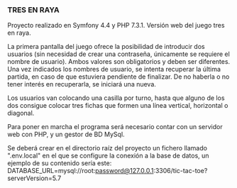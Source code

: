 ### TRES EN RAYA


Proyecto realizado en Symfony 4.4 y PHP 7.3.1. 
Versión web del juego tres en raya. 

La primera pantalla del juego ofrece la posibilidad de introducir dos usuarios (sin necesidad de crear una contraseña, únicamente se requiere el nombre de usuario). Ambos valores son obligatorios y deben ser diferentes. 
Una vez indicados los nombres de usuario, se intenta recuperar la última partida, en caso de que estuviera pendiente de finalizar. De no haberla o no tener interés en recuperarla, se iniciará una nueva.

Los usuarios van colocando una casilla por turno, hasta que alguno de los dos consigue colocar tres fichas que formen una línea vertical, horizontal o diagonal.


Para poner en marcha el programa será necesario contar con un servidor web con PHP, y un gestor de BD MySql.

Se deberá crear en el directorio raíz del proyecto un fichero llamado ".env.local" en el que se configure la conexión a la base de datos, un ejemplo de su contenido sería este: 
DATABASE_URL=mysql://root:password@127.0.0.1:3306/tic-tac-toe?serverVersion=5.7
